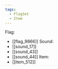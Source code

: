 ```yaml
---
tags:
  - FlagSet
  - Item
---
```

Flag:
- [[flag_9866]]
Sound:
- [[sound_17]]
- [[sound_43]]
- [[sound_44]]
Item:
- [[item_512]]
